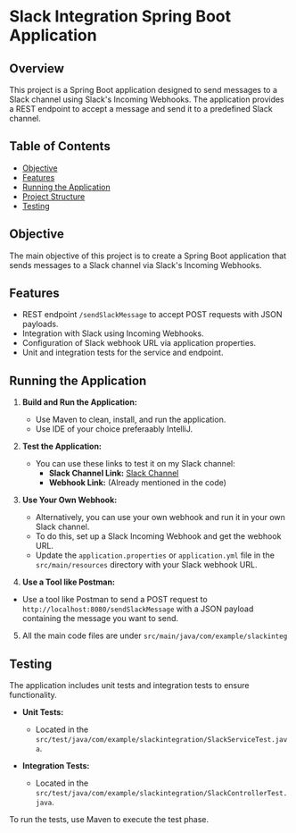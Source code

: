 # Slack Integration Spring Boot Application

## Overview
This project is a Spring Boot application designed to send messages to a Slack channel using Slack's Incoming Webhooks. The application provides a REST endpoint to accept a message and send it to a predefined Slack channel.

## Table of Contents
- [Objective](#objective)
- [Features](#features)
- [Running the Application](#running-the-application)
- [Project Structure](#project-structure)
- [Testing](#testing)

## Objective
The main objective of this project is to create a Spring Boot application that sends messages to a Slack channel via Slack's Incoming Webhooks.

## Features
- REST endpoint `/sendSlackMessage` to accept POST requests with JSON payloads.
- Integration with Slack using Incoming Webhooks.
- Configuration of Slack webhook URL via application properties.
- Unit and integration tests for the service and endpoint.

## Running the Application
1. **Build and Run the Application:**
   - Use Maven to clean, install, and run the application.
   - Use IDE of your choice preferaably IntelliJ.

2. **Test the Application:**
   - You can use these links to test it on my Slack channel:
     - **Slack Channel Link:** [Slack Channel](https://newworkspace-tn09249.slack.com/archives/C07DRHQ5KHC)
     - **Webhook Link:** (Already mentioned in the code)

3. **Use Your Own Webhook:**
   - Alternatively, you can use your own webhook and run it in your own Slack channel.
   - To do this, set up a Slack Incoming Webhook and get the webhook URL.
   - Update the `application.properties` or `application.yml` file in the `src/main/resources` directory with your Slack webhook URL.

4. **Use a Tool like Postman:**
 - Use a tool like Postman to send a POST request to `http://localhost:8080/sendSlackMessage` with a JSON payload containing the message you want to send.
   
5. All the main code files are under `src/main/java/com/example/slackinteg`

   
## Testing
The application includes unit tests and integration tests to ensure functionality.

- **Unit Tests:**
  - Located in the `src/test/java/com/example/slackintegration/SlackServiceTest.java`.
  
- **Integration Tests:**
  - Located in the `src/test/java/com/example/slackintegration/SlackControllerTest.java`.

To run the tests, use Maven to execute the test phase.
